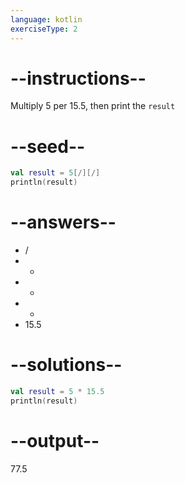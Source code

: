 ```yaml
---
language: kotlin
exerciseType: 2
---
```


# --instructions--

Multiply 5 per 15.5, then print the `result`

# --seed--

```kotlin
val result = 5[/][/]
println(result)
```

# --answers--

-  / 
-  - 
-  + 
-  * 
- 15.5

# --solutions--

```kotlin
val result = 5 * 15.5
println(result)
```

# --output--

77.5
